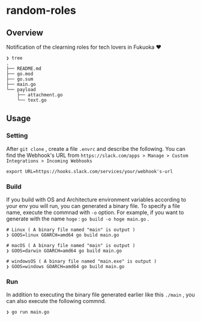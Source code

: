 # random-roles

## Overview

Notification of the clearning roles for tech lovers in Fukuoka :heart:

```
❯ tree
.
├── README.md
├── go.mod
├── go.sum
├── main.go
└── payload
    ├── attachment.go
    └── text.go
```

## Usage

### Setting 

After `git clone` , create a file `.envrc` and describe the following.
You can find the Webhook's URL from `https://slack.com/apps > Manage > Custom Integrations > Incoming Webhooks`  

```
export URL=https://hooks.slack.com/services/your/webhook's-url
```

### Build

If you build with OS and Architecture environment variables according to your env you will run, you can generated a binary file.
To specify a file name, execute the commnad with `-o` option.
For example, if you want to generate with the name `hoge` : `go build -o hoge main.go` .

```
# Linux ( A binary file named "main" is output )
❯ GOOS=linux GOARCH=amd64 go build main.go

# macOS ( A binary file named "main" is output )
❯ GOOS=darwin GOARCH=amd64 go build main.go

# windowsOS ( A binary file named "main.exe" is output )
❯ GOOS=windows GOARCH=amd64 go build main.go
```

### Run

In addition to executing the binary file generated earlier like this `./main` , you can also execute the following commnd.

```
❯ go run main.go 
```
